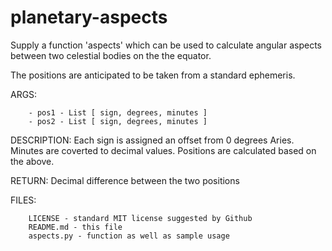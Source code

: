 # planetary-aspects

Supply a function 'aspects' which  can be used to calculate angular aspects between
two celestial bodies on the the equator.

The positions are anticipated to be taken from a standard ephemeris.

ARGS:
```
	- pos1 - List [ sign, degrees, minutes ]
	- pos2 - List [ sign, degrees, minutes ]
```

DESCRIPTION:
	Each sign is assigned an offset from 0 degrees Aries.
	Minutes are coverted to decimal values.
	Positions are calculated based on the above.

RETURN: 
	Decimal difference between the two positions		

FILES:
```
	LICENSE - standard MIT license suggested by Github
	README.md - this file
	aspects.py - function as well as sample usage
```

